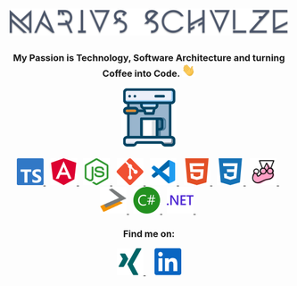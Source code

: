 <h1 align="center">
    <img  src="https://raw.githubusercontent.com/schulzi66/schulzi66/main/img/name.svg" alt="Marius Schulze">
</h1>

<h3 align="center" style="border-bottom-style: none; margin-bottom: 12px">My Passion is Technology, Software Architecture and turning Coffee into Code. <img src="https://raw.githubusercontent.com/schulzi66/schulzi66/main/img/hi.gif" alt="hi" width="24" height="24"/></h3>

<p align="center">
    <img src="https://raw.githubusercontent.com/schulzi66/schulzi66/main/img/coffee-css.svg" alt="coffee" width="20%"/>
</p>

<p align="center"> 
  <a href="https://www.typescriptlang.org/" target="_blank"> <img src="https://raw.githubusercontent.com/schulzi66/schulzi66/main/img/typescript.svg" alt="typescript" width="48" height="48"/> </a>&nbsp;
  <a href="https://angular.io" target="_blank"> <img src="https://raw.githubusercontent.com/schulzi66/schulzi66/main/img/angular.svg" alt="angular" width="48" height="48"/> </a>&nbsp;
  <a href="https://nodejs.org" target="_blank"> <img src="https://raw.githubusercontent.com/schulzi66/schulzi66/main/img/nodedotjs.svg" alt="nodejs" width="48" height="48"/> </a>&nbsp;
  <a href="https://git-scm.com/" target="_blank"> <img src="https://raw.githubusercontent.com/schulzi66/schulzi66/main/img/git.svg" alt="git" width="48" height="48"/> </a>&nbsp;
  <a href="https://code.visualstudio.com/" target="_blank"> <img src="https://raw.githubusercontent.com/schulzi66/schulzi66/main/img/vscode.svg" alt="vscode" width="48" height="48"/> </a>&nbsp;
  <a href="https://www.w3.org/html/" target="_blank"> <img src="https://raw.githubusercontent.com/schulzi66/schulzi66/main/img/html5.svg" alt="html5" width="48" height="48"/> </a>&nbsp;
  <a href="https://www.w3schools.com/css/" target="_blank"> <img src="https://raw.githubusercontent.com/schulzi66/schulzi66/main/img/css3.svg" alt="css3" width="48" height="48"/> </a>&nbsp;
  <a href="https://jestjs.io/" target="_blank"> <img src="https://raw.githubusercontent.com/schulzi66/schulzi66/main/img/jest.svg" alt="jest" width="48" height="48"/> </a>&nbsp;
  <a href="https://www.isaqb.org/certifications/cpsa-certifications/cpsa-foundation-level/" target="_blank"> <img src="https://raw.githubusercontent.com/schulzi66/schulzi66/main/img/isaqb.png" alt="isaqb" width="48" height="48"/> </a>&nbsp;
  <a href="https://www.w3schools.com/cs/" target="_blank"> <img src="https://raw.githubusercontent.com/schulzi66/schulzi66/main/img/csharp.svg" alt="csharp" width="48" height="48"/> </a>&nbsp;
  <a href="https://dotnet.microsoft.com/" target="_blank"> <img src="https://raw.githubusercontent.com/schulzi66/schulzi66/main/img/dotnet.svg" alt="dotnet" width="48" height="48"/> </a>&nbsp;
</p>

<h3 align="center">Find me on:</h3>
<p align="center"> 
  <a href="https://www.xing.com/profile/Marius_Schulze8/cv" target="_blank"> <img src="https://raw.githubusercontent.com/schulzi66/schulzi66/main/img/xing.svg" alt="xing" width="48" height="48"/> </a> &nbsp;&nbsp;&nbsp;
  <a href="https://www.linkedin.com/in/marius-schulze-78a84a14a/" target="_blank"> <img src="https://raw.githubusercontent.com/schulzi66/schulzi66/main/img/linkedin.svg" alt="linkedIn" width="48" height="48"/> </a>
</p>
